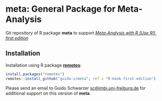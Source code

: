 # meta: General Package for Meta-Analysis

Git repository of R package **meta** to support [*Meta-Analysis with R
(Use R!), first
edition*](http://www.springer.com/gp/book/9783319214153)


## Installation

Installation using R package
[**remotes**](https://cran.r-project.org/package=remotes):
```r
install.packages("remotes")
remotes::install_github("guido-s/meta", ref = "R-book-first-edition")
```

Please send an email to Guido Schwarzer <sc@imbi.uni-freiburg.de> for
additional support on this version of **meta**.
